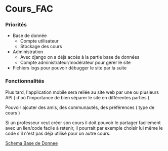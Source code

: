 # Cours_FAC

### Priorités

* Base de donnée
  * Compte utilisateur
  * Stockage des cours
* Administration
  * Avec django on a déjà accès à la partie base de données
  * Compte administrateur/modérateur pour gérer le site
* Fichiers logs pour pouvoir débugger le site par la suite

### Fonctionnalités

Plus tard, l'application mobile sera reliée au site web par une ou plusieurs API ( d'où l'importance de bien séparer le site en différentes parties ).

Pouvoir ajouter des amis, des communautés, des préférences ( type de cours )

Si un professeur veut créer son cours il doit pouvoir le partager facilement avec un lien/code facile à retenir, il pourrait par exemple choisir lui même le code s'il n'est pas déjà utilisé pour un autre cours.

[Schema Base de Donnee](bdd.md)
